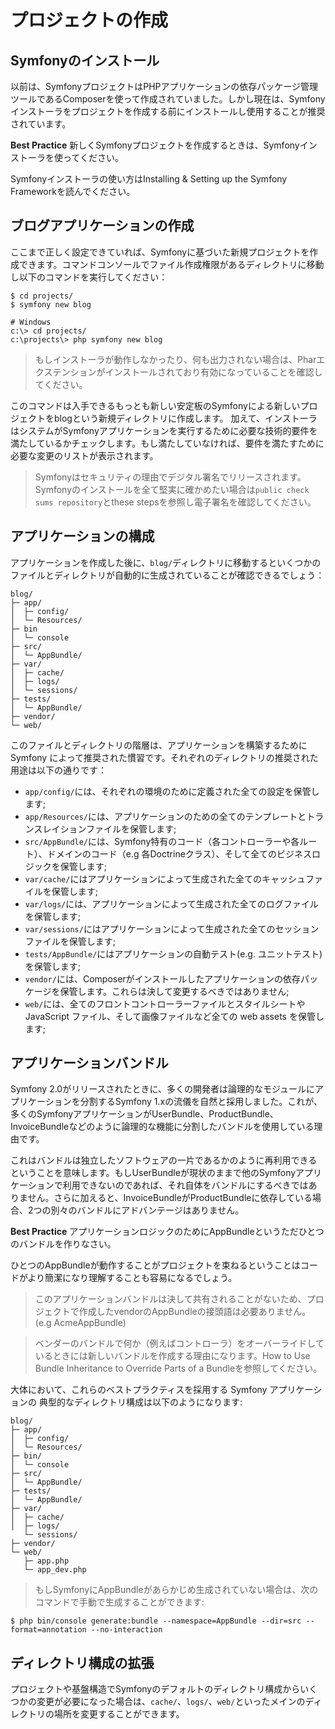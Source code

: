 # プロジェクトの作成
## Symfonyのインストール
以前は、SymfonyプロジェクトはPHPアプリケーションの依存パッケージ管理ツールであるComposerを使って作成されていました。しかし現在は、Symfonyインストーラをプロジェクトを作成する前にインストールし使用することが推奨されています。

**Best Practice**
新しくSymfonyプロジェクトを作成するときは、Symfonyインストーラを使ってください。

Symfonyインストーラの使い方はInstalling & Setting up the Symfony Frameworkを読んでください。

## ブログアプリケーションの作成
ここまで正しく設定できていれば、Symfonyに基づいた新規プロジェクトを作成できます。コマンドコンソールでファイル作成権限があるディレクトリに移動し以下のコマンドを実行してください：

```
$ cd projects/
$ symfony new blog

# Windows
c:\> cd projects/
c:\projects\> php symfony new blog
```

> もしインストーラが動作しなかったり、何も出力されない場合は、Pharエクステンションがインストールされており有効になっていることを確認してください。

このコマンドは入手できるもっとも新しい安定板のSymfonyによる新しいプロジェクトをblogという新規ディレクトリに作成します。
加えて、インストーラはシステムがSymfonyアプリケーションを実行するために必要な技術的要件を満たしているかチェックします。もし満たしていなければ、要件を満たすために必要な変更のリストが表示されます。

> Symfonyはセキュリティの理由でデジタル署名でリリースされます。Symfonyのインストールを全て堅実に確かめたい場合は`public check sums repository`とthese stepsを参照し電子署名を確認してください。

## アプリケーションの構成
アプリケーションを作成した後に、`blog/`ディレクトリに移動するといくつかのファイルとディレクトリが自動的に生成されていることが確認できるでしょう：

```
blog/
├─ app/
│  ├─ config/
│  └─ Resources/
├─ bin
│  └─ console
├─ src/
│  └─ AppBundle/
├─ var/
│  ├─ cache/
│  ├─ logs/
│  └─ sessions/
├─ tests/
│  └─ AppBundle/
├─ vendor/
└─ web/
```

このファイルとディレクトリの階層は、アプリケーションを構築するためにSymfony によって推奨された慣習です。それぞれのディレクトリの推奨された用途は以下の通りです：

 - `app/config/`には、それぞれの環境のために定義された全ての設定を保管します;
 - `app/Resources/`には、アプリケーションのための全てのテンプレートとトランスレイションファイルを保管します;
 - `src/AppBundle/`には、Symfony特有のコード（各コントローラーや各ルート）、ドメインのコード（e.g 各Doctrineクラス）、そして全てのビジネスロジックを保管します;
 - `var/cache/`にはアプリケーションによって生成された全てのキャッシュファイルを保管します;
 - `var/logs/`には、アプリケーションによって生成された全てのログファイルを保管します;
 - `var/sessions/`にはアプリケーションによって生成された全てのセッションファイルを保管します;
 - `tests/AppBundle/`にはアプリケーションの自動テスト(e.g. ユニットテスト)を保管します;
 - `vendor/`には、Composerがインストールしたアプリケーションの依存パッケージを保管します。これらは決して変更するべきではありません;
 - `web/`には、全てのフロントコントローラーファイルとスタイルシートや JavaScript ファイル、そして画像ファイルなど全ての web assets を保管します;

## アプリケーションバンドル
Symfony 2.0がリリースされたときに、多くの開発者は論理的なモジュールにアプリケーションを分割するSymfony 1.xの流儀を自然と採用しました。これが、多くのSymfonyアプリケーションがUserBundle、ProductBundle、InvoiceBundleなどのように論理的な機能に分割したバンドルを使用している理由です。

これはバンドルは独立したソフトウェアの一片であるかのように再利用できるということを意味します。もしUserBundleが現状のままで他のSymfonyアプリケーションで利用できないのであれば、それ自体をバンドルにするべきではありません。さらに加えると、InvoiceBundleがProductBundleに依存している場合、2つの別々のバンドルにアドバンテージはありません。

**Best Practice**
アプリケーションロジックのためにAppBundleというただひとつのバンドルを作りなさい。

ひとつのAppBundleが動作することがプロジェクトを束ねるということはコードがより簡潔になり理解することも容易になるでしょう。

> このアプリケーションバンドルは決して共有されることがないため、プロジェクトで作成したvendorのAppBundleの接頭語は必要ありません。(e.g AcmeAppBundle)

> ベンダーのバンドルで何か（例えばコントローラ）をオーバーライドしているときには新しいバンドルを作成する理由になります。How to Use Bundle Inheritance to Override Parts of a Bundleを参照してください。

大体において、これらのベストプラクティスを採用する Symfony アプリケーションの 典型的なディレクトリ構成は以下のようになります:

```
blog/
├─ app/
│  ├─ config/
│  └─ Resources/
├─ bin/
│  └─ console
├─ src/
│  └─ AppBundle/
├─ tests/
│  └─ AppBundle/
├─ var/
│  ├─ cache/
│  ├─ logs/
   └─ sessions/
├─ vendor/
└─ web/
   ├─ app.php
   └─ app_dev.php
```

> もしSymfonyにAppBundleがあらかじめ生成されていない場合は、次のコマンドで手動で生成することができます:

```
$ php bin/console generate:bundle --namespace=AppBundle --dir=src --format=annotation --no-interaction
```

## ディレクトリ構成の拡張
プロジェクトや基盤構造でSymfonyのデフォルトのディレクトリ構成からいくつかの変更が必要になった場合は、`cache/`、`logs/`、`web/`といったメインのディレクトリの場所を変更することができます。
